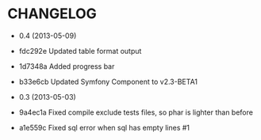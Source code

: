 CHANGELOG
=========

* 0.4 (2013-05-09)

 * fdc292e Updated table format output
 * 1d7348a Added progress bar
 * b33e6cb Updated Symfony Component to v2.3-BETA1

* 0.3 (2013-05-03)

 * 9a4ec1a Fixed compile exclude tests files, so phar is lighter than before
 * a1e559c Fixed sql error when sql has empty lines #1